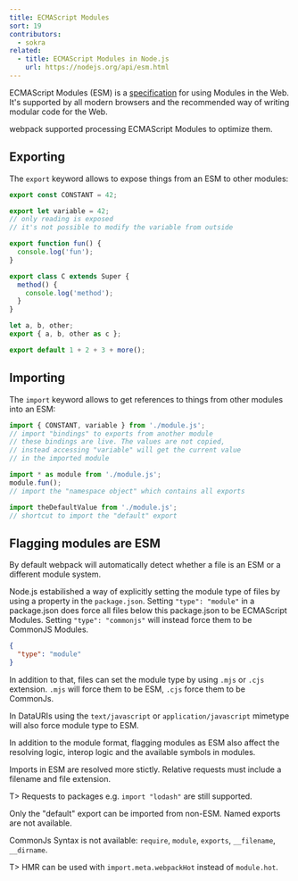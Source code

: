 ```yaml
---
title: ECMAScript Modules
sort: 19
contributors:
  - sokra
related:
  - title: ECMAScript Modules in Node.js
    url: https://nodejs.org/api/esm.html
---
```


ECMAScript Modules (ESM) is a [specification](https://tc39.github.io/ecma262/#sec-modules) for using Modules in the Web.
It's supported by all modern browsers and the recommended way of writing modular code for the Web.

webpack supported processing ECMAScript Modules to optimize them.

## Exporting

The `export` keyword allows to expose things from an ESM to other modules:

``` js
export const CONSTANT = 42;

export let variable = 42;
// only reading is exposed
// it's not possible to modify the variable from outside

export function fun() {
  console.log('fun');
}

export class C extends Super {
  method() {
    console.log('method');
  }
}

let a, b, other;
export { a, b, other as c };

export default 1 + 2 + 3 + more();
```

## Importing

The `import` keyword allows to get references to things from other modules into an ESM:

``` js
import { CONSTANT, variable } from './module.js';
// import "bindings" to exports from another module
// these bindings are live. The values are not copied,
// instead accessing "variable" will get the current value
// in the imported module

import * as module from './module.js';
module.fun();
// import the "namespace object" which contains all exports

import theDefaultValue from './module.js';
// shortcut to import the "default" export
```

## Flagging modules are ESM

By default webpack will automatically detect whether a file is an ESM or a different module system.

Node.js estabilished a way of explicitly setting the module type of files by using a property in the `package.json`.
Setting `"type": "module"` in a package.json does force all files below this package.json to be ECMAScript Modules.
Setting `"type": "commonjs"` will instead force them to be CommonJS Modules.

``` json
{
  "type": "module"
}
```

In addition to that, files can set the module type by using `.mjs` or `.cjs` extension. `.mjs` will force them to be ESM, `.cjs` force them to be CommonJs.

In DataURIs using the `text/javascript` or `application/javascript` mimetype will also force module type to ESM.

In addition to the module format, flagging modules as ESM also affect the resolving logic, interop logic and the available symbols in modules.

Imports in ESM are resolved more stictly. Relative requests must include a filename and file extension.

T> Requests to packages e.g. `import "lodash"` are still supported.

Only the "default" export can be imported from non-ESM. Named exports are not available.

CommonJs Syntax is not available: `require`, `module`, `exports`, `__filename`, `__dirname`.

T> HMR can be used with `import.meta.webpackHot` instead of `module.hot`.

